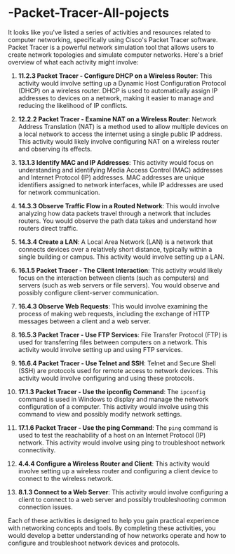# -Packet-Tracer-All-pojects




It looks like you've listed a series of activities and resources related to computer networking, specifically using Cisco's Packet Tracer software. Packet Tracer is a powerful network simulation tool that allows users to create network topologies and simulate computer networks. Here's a brief overview of what each activity might involve:

1. **11.2.3 Packet Tracer - Configure DHCP on a Wireless Router**: This activity would involve setting up a Dynamic Host Configuration Protocol (DHCP) on a wireless router. DHCP is used to automatically assign IP addresses to devices on a network, making it easier to manage and reducing the likelihood of IP conflicts.

2. **12.2.2 Packet Tracer - Examine NAT on a Wireless Router**: Network Address Translation (NAT) is a method used to allow multiple devices on a local network to access the internet using a single public IP address. This activity would likely involve configuring NAT on a wireless router and observing its effects.

3. **13.1.3 Identify MAC and IP Addresses**: This activity would focus on understanding and identifying Media Access Control (MAC) addresses and Internet Protocol (IP) addresses. MAC addresses are unique identifiers assigned to network interfaces, while IP addresses are used for network communication.

4. **14.3.3 Observe Traffic Flow in a Routed Network**: This would involve analyzing how data packets travel through a network that includes routers. You would observe the path data takes and understand how routers direct traffic.

5. **14.3.4 Create a LAN**: A Local Area Network (LAN) is a network that connects devices over a relatively short distance, typically within a single building or campus. This activity would involve setting up a LAN.

6. **16.1.5 Packet Tracer - The Client Interaction**: This activity would likely focus on the interaction between clients (such as computers) and servers (such as web servers or file servers). You would observe and possibly configure client-server communication.

7. **16.4.3 Observe Web Requests**: This would involve examining the process of making web requests, including the exchange of HTTP messages between a client and a web server.

8. **16.5.3 Packet Tracer - Use FTP Services**: File Transfer Protocol (FTP) is used for transferring files between computers on a network. This activity would involve setting up and using FTP services.

9. **16.6.4 Packet Tracer - Use Telnet and SSH**: Telnet and Secure Shell (SSH) are protocols used for remote access to network devices. This activity would involve configuring and using these protocols.

10. **17.1.3 Packet Tracer - Use the ipconfig Command**: The `ipconfig` command is used in Windows to display and manage the network configuration of a computer. This activity would involve using this command to view and possibly modify network settings.

11. **17.1.6 Packet Tracer - Use the ping Command**: The `ping` command is used to test the reachability of a host on an Internet Protocol (IP) network. This activity would involve using ping to troubleshoot network connectivity.

12. **4.4.4 Configure a Wireless Router and Client**: This activity would involve setting up a wireless router and configuring a client device to connect to the wireless network.

13. **8.1.3 Connect to a Web Server**: This activity would involve configuring a client to connect to a web server and possibly troubleshooting common connection issues.

Each of these activities is designed to help you gain practical experience with networking concepts and tools. By completing these activities, you would develop a better understanding of how networks operate and how to configure and troubleshoot network devices and protocols.
